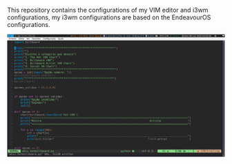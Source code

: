 This repository contains the configurations of my VIM editor and i3wm configurations, my i3wm configurations are based on the EndeavourOS configurations.

<img src="2020-11-08.png">
